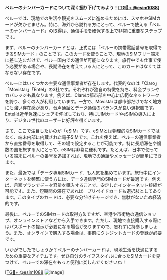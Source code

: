 **ペルーのナンバーカードについて深く掘り下げてみよう！[[TG💪+ @esim1088](https://t.me/s/esim1088)]**

ペルーでは、現地での生活や観光をスムーズに進めるためには、スマホやSIMカードが欠かせません。特に、海外から訪れる方にとって、ペルーで使える「ペルーのナンバーカード」の取得は、通信手段を確保する上で非常に重要なステップです。

まず、ペルーのナンバーカードとは、正式には「ペルーの携帯電話番号を取得できるSIMカード」のことです。このカードを使うことで、現地のSIMフリー端末に差し込むだけで、ペルー国内での通信が可能になります。旅行中でも仕事で使う必要がある場合や、長期滞在を考えている人にとって、このカードはなくてはならない存在です。

ペルーにはいくつかの主要な通信事業者が存在します。代表的なのは「Claro」「Movistar」「Entel」の3社です。それぞれが独自の特徴を持ち、料金プランやカバレッジも異なります。例えば、Claroは都市部を中心に広範なネットワークを誇り、多くの人が利用しています。一方で、Movistarは都市部だけでなく地方にも強い存在感があり、音声通話とデータ通信のバランスが良い選択肢です。Entelは近年急速にシェアを伸ばしており、特にUIMカードやeSIMの導入により、デジタル世代のユーザーに好評を得ています。

さて、ここで注目したいのが「eSIM」です。eSIMとは物理的なSIMカードではなく、端末内部に内蔵された電子SIMです。これを使えば、ペルーの通信事業者から直接番号を取得して、その場で設定することが可能です。特に長期滞在や複数の国を旅する人にとって、eSIMは非常に便利です。たとえば、日本で使っている端末にペルーの番号を追加すれば、現地での通話やメッセージが簡単にできます。

また、最近では「データ専用SIMカード」も人気を集めています。旅行中にインターネットを頻繁に使う方には、データ通信専門のSIMカードが最適です。例えば、月額プランでデータ容量を購入することで、安定したインターネット接続が可能です。また、短期間の滞在であれば、プリペイドカードも選択肢としてあります。このタイプのカードは、必要な分だけチャージでき、無駄がないため経済的です。

最後に、ペルーでのSIMカードの取得方法ですが、空港や市街地の通信ショップ、オンラインストアなどから入手できます。ただし、現地で直接購入する際にはパスポートの提示が必要になる場合がありますので、忘れずに持参しましょう。また、オンラインで購入する場合は、事前にクレジットカードの登録が必要です。

いかがでしたでしょうか？ペルーのナンバーカードは、現地生活を快適にするための重要なアイテムです。ぜひ自分のライフスタイルに合ったSIMカードを見つけて、ペルーでの滞在をもっと便利に楽しんでくださいね！

[[TG💪+ @esim1088](https://t.me/s/esim1088) ![Image](https://i.postimg.cc/Y0z9fWf4/image.png)]